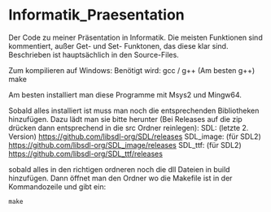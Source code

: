 # Informatik_Praesentation
Der Code zu meiner Präsentation in Informatik. Die meisten Funktionen sind kommentiert, außer Get- und Set- Funktonen, das diese klar sind.
Beschrieben ist hauptsächlich in den Source-Files.

Zum kompilieren auf Windows:
  Benötigt wird:
    gcc / g++ (Am besten g++)
    make

  Am besten installiert man diese Programme mit Msys2 und Mingw64.

  Sobald alles installiert ist muss man noch die entsprechenden Bibliotheken hinzufügen.
  Dazu lädt man sie bitte herunter (Bei Releases auf die zip drücken dann entsprechend in die src Ordner reinlegen):
  SDL: (letzte 2. Version) https://github.com/libsdl-org/SDL/releases
  SDL_image: (für SDL2) https://github.com/libsdl-org/SDL_image/releases
  SDL_ttf: (für SDL2) https://github.com/libsdl-org/SDL_ttf/releases

  sobald alles in den richtigen ordneren noch die dll Dateien in build hinzufügen.
  Dann öffnet man den Ordner wo die Makefile ist in der Kommandozeile und gibt ein:
  ```
  make
  ```
